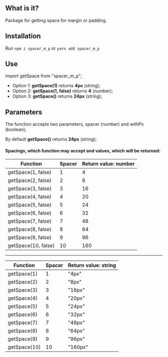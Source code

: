 ## What is it?

Package for getting space for margin or padding.

## Installation

Run `npm i spacer_m_p` or `yarn add spacer_m_p`

## Use

import getSpace from "spacer_m_p";

- Option 1: **getSpace(1)** returns **4px** (string);
- Option 2: **getSpace(1, false)** returns **4** (number);
- Option 3: **getSpace()** returns **24px** (string);

## Parameters

The function accepts two parameters, spacer (number) and withPx (boolean);

By default **getSpace()** returns **24px** (string);

#### Spacings, which function may accept and values, which will be returned:

| Function            | Spacer | Return value: number |
| ------------------- | ------ | -------------------- |
| getSpace(1, false)  | 1      | 4                    |
| getSpace(2, false)  | 2      | 8                    |
| getSpace(3, false)  | 3      | 16                   |
| getSpace(4, false)  | 4      | 20                   |
| getSpace(5, false)  | 5      | 24                   |
| getSpace(6, false)  | 6      | 32                   |
| getSpace(7, false)  | 7      | 48                   |
| getSpace(8, false)  | 8      | 64                   |
| getSpace(9, false)  | 9      | 96                   |
| getSpace(10, false) | 10     | 160                  |

---

| Function     | Spacer | Return value: string |
| ------------ | ------ | -------------------- |
| getSpace(1)  | 1      | "4px"                |
| getSpace(2)  | 2      | "8px"                |
| getSpace(3)  | 3      | "16px"               |
| getSpace(4)  | 4      | "20px"               |
| getSpace(5)  | 5      | "24px"               |
| getSpace(6)  | 6      | "32px"               |
| getSpace(7)  | 7      | "48px"               |
| getSpace(8)  | 8      | "64px"               |
| getSpace(9)  | 9      | "96px"               |
| getSpace(10) | 10     | "160px"              |

